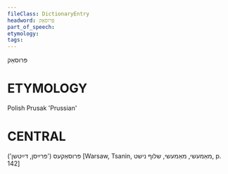 ```yaml
---
fileClass: DictionaryEntry
headword: פּרוסאַק
part_of_speech: 
etymology: 
tags: 
---
```

פּרוסאַק

ETYMOLOGY
===========
Polish Prusak 'Prussian'

CENTRAL
========

פּרוסאַקעס
('פּרײַסן, דײַטשן')
[Warsaw, Tsanin, מאַמעשי, מאַמעשי, שלוף נישט, p. 142]